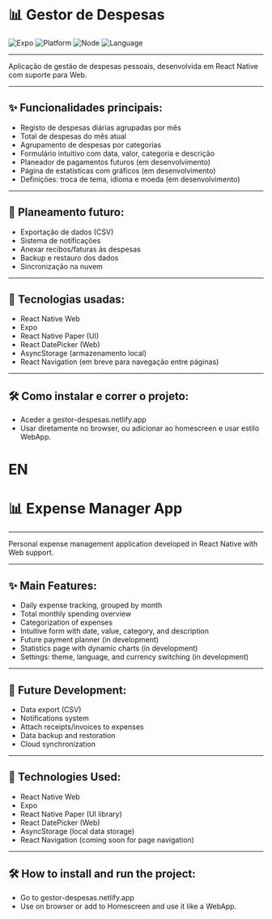 # 📊 Gestor de Despesas

![Expo](https://img.shields.io/badge/Expo-5e35b1?style=for-the-badge&logo=expo&logoColor=white)
![Platform](https://img.shields.io/badge/Platform-Web%20%7C%20Mobile-5e35b1?style=for-the-badge)
![Node](https://img.shields.io/badge/Node.js-%3E=18.0.0-5e35b1?style=for-the-badge&logo=node.js&logoColor=white)
![Language](https://img.shields.io/badge/React%20Native-5e35b1?style=for-the-badge&logo=react&logoColor=white)

---

Aplicação de gestão de despesas pessoais, desenvolvida em React Native com suporte para Web.

---

## ✨ Funcionalidades principais:

- Registo de despesas diárias agrupadas por mês
- Total de despesas do mês atual
- Agrupamento de despesas por categorias
- Formulário intuitivo com data, valor, categoria e descrição
- Planeador de pagamentos futuros (em desenvolvimento)
- Página de estatísticas com gráficos (em desenvolvimento)
- Definições: troca de tema, idioma e moeda (em desenvolvimento)

---

## 📅 Planeamento futuro:

- Exportação de dados (CSV)
- Sistema de notificações
- Anexar recibos/faturas às despesas
- Backup e restauro dos dados
- Sincronização na nuvem

---

## 🚀 Tecnologias usadas:

- React Native Web
- Expo
- React Native Paper (UI)
- React DatePicker (Web)
- AsyncStorage (armazenamento local)
- React Navigation (em breve para navegação entre páginas)

---

## 🛠️ Como instalar e correr o projeto:

- Aceder a gestor-despesas.netlify.app
- Usar diretamente no browser, ou adicionar ao homescreen e usar estilo WebApp.


# EN


# 📊 Expense Manager App

---

Personal expense management application developed in React Native with Web support.

---

## ✨ Main Features:

- Daily expense tracking, grouped by month
- Total monthly spending overview
- Categorization of expenses
- Intuitive form with date, value, category, and description
- Future payment planner (in development)
- Statistics page with dynamic charts (in development)
- Settings: theme, language, and currency switching (in development)

---

## 📅 Future Development:

- Data export (CSV)
- Notifications system
- Attach receipts/invoices to expenses
- Data backup and restoration
- Cloud synchronization

---

## 🚀 Technologies Used:

- React Native Web
- Expo
- React Native Paper (UI library)
- React DatePicker (Web)
- AsyncStorage (local data storage)
- React Navigation (coming soon for page navigation)

---

## 🛠️ How to install and run the project:

- Go to gestor-despesas.netlify.app
- Use on browser or add to Homescreen and use it like a WebApp.




